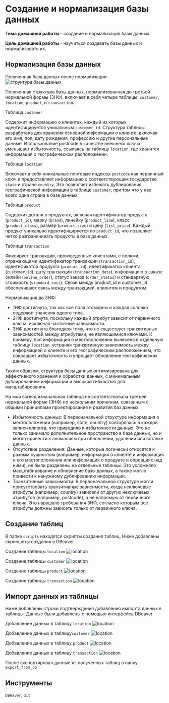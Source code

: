# Создание и нормализация базы данных

**Тема домашней работы** - создание и нормализация базы данных.

**Цель домашней работы** - научиться создавать базы данных и нормализовать их.

## Нормализация базы данных

Полученная база данных после нормализации:
![структура базы данных](./images/db_structure.png)

Полученная структура базы данных, нормализованная до третьей нормальной формы (3НФ), включает в себя четыре таблицы: `customer`, `location`, `product`, и `transaction`. 

Таблица `customer`

Содержит информацию о клиентах, каждый из которых идентифицируется уникальным `customer_id`. Структура таблицы разработана для хранения основной информации о клиенте, включая его имя, пол, дату рождения, профессию и другие персональные данные. Использование postcode в качестве внешнего ключа уменьшает избыточность, ссылаясь на таблицу `location`, где хранится информация о географическом расположении.

Таблица `location`

Включает в себя уникальные почтовые индексы `postcode` как первичный ключ и предоставляет информацию о соответствующем государстве `state` и стране `country`. Это позволяет избежать дублирования географической информации в таблице `customer`, при том что у нас всего одна страна в базе данных.

Таблица `product`

Содержит детали о продуктах, включая идентификатор продукта (`product_id`), марку (`brand`), линейку (`product_line`), класс (`product_class`), размер (`product_size`) и цену (`list_price`). Каждый продукт уникально идентифицируется по `product_id`, что позволяет четко разграничивать продукты в базе данных.

Таблица `transaction`

Фиксирует транзакции, произведенные клиентами, с полями, отражающими идентификатор транзакции (`transaction_id`), идентификатор продукта (`product_id`), идентификатор клиента (`customer_id`), дату транзакции (`transaction_date`), информацию о заказе онлайн (`online_order`), статус заказа (`order_status`) и стандартную стоимость (`standard_cost`). Связи между product_id и customer_id обеспечивают связь между транзакцией, клиентом и продуктом.

Нормализация до 3НФ:

- 1НФ достигнута, так как все поля атомарны и каждая колонка содержит значения одного типа.
- 2НФ достигнута, поскольку каждый атрибут зависит от первичного ключа, исключая частичные зависимости.
- 3НФ достигнута благодаря тому, что не существует транзитивных зависимостей между атрибутами, не являющимися ключами. К примеру, вся информация о местоположении вынесена в отдельную таблицу `location`, устраняя транзитивную зависимость между информацией о клиенте и его географическим расположением, что сокращает избыточность и упрощает обновление географических данных.

Таким образом, структура базы данных оптимизирована для эффективного хранения и обработки данных, с минимальным дублированием информации и высокой гибкостью для масштабирования.

На мой взгляд изначальная таблица не соответствовала третьей нормальной форме (3НФ) по нескольким причинам, связанным с общими принципами проектирования и развития баз данных:

- Избыточность данных: В первоначальной структуре информация о местоположении (например, state, country) повторялась в каждой записи клиента, что приводило к избыточности данных. Это не только занимало дополнительное пространство в базе данных, но и могло привести к аномалиям при обновлении, удалении или вставке данных.
- Отсутствие разделения: Данные, которые логически относятся к разным сущностям (например, информация о клиенте и информация о его местоположении или информация о продукте и опреациях над ними), не были разделены на отдельные таблицы. Это усложняло масштабирование и обновление базы данных, а также могло привести к ненужному дублированию информации.
- Транзитивные зависимости: В первоначальной структуре могли присутствовать транзитивные зависимости, когда неключевые атрибуты (например, country) зависели от других неключевых атрибутов (например, postcode), а не напрямую от первичного ключа. Это нарушало требования 3НФ, согласно которым все атрибуты должны зависеть только от первичного ключа.

## Создание таблиц

В папке `scripts` находятся скрипты создания таблиц. Ниже добавлены скриншоты создания в DBeaver

Создание таблицы `location`
![location](./images/create_loc.png)

Создание таблицы `customer`
![location](./images/create_customer.png)

Создание таблицы `product`
![location](./images/create_product.png)

Создание таблицы `transaction`
![location](./images/create_transaction.png)

## Импорт данных из таблицы

Ниже добавлены строки подтверждения добавления импорта данных в таблицы.
Данные были добавлены с помощью интерфейса DBeaver

Добавление данных в таблицу `location`
![location](./images/insert_location.png)

Добавление данных в таблицу`customer`
![location](./images/insert_customer.png)

Добавление данных в таблицу `product`
![location](./images/insert_product.png)

Добавление данных в таблицу `transaction`
![location](./images/insert_transaction.png)

После экспортировал данные из полученных таблиц в папку `export_from_db`

## Инструменты
`DBeaver`, `Git`